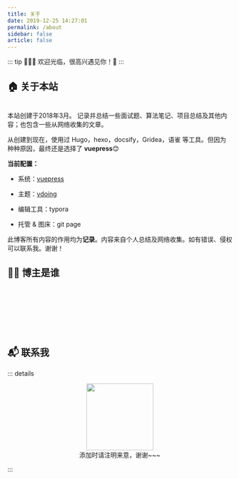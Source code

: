 ```yaml
---
title: 关于
date: 2019-12-25 14:27:01
permalink: /about
sidebar: false
article: false
---
```


::: tip 🎈🎈🎈
欢迎光临，很高兴遇见你！🤝
:::
<br/>

## 🏠 关于本站

<br>本站创建于2018年3月。 记录并总结一些面试题、算法笔记、项目总结及其他内容；也包含一些从网络收集的文章。

从创建到现在，使用过 Hugo，hexo，docsify，Gridea，语雀 等工具。但因为种种原因，最终还是选择了 **vuepress**😊

**当前配置：**

- 系统：[vuepress <Badge text="v1.x"/>](https://vuepress.vuejs.org/zh/)

- 主题：[vdoing](https://doc.xugaoyi.com/)

- 编辑工具：typora

- 托管 & 图床：git page



此博客所有内容的作用均为**记录**。内容来自个人总结及网络收集。如有错误、侵权可以联系我。谢谢！



## 👨‍💻 博主是谁

<br/>
<Badge text="陕西人，现居重庆"  vertical="middle"/>
<br/><br/>
<Badge text="Java程序猿" type="warning" vertical="middle"/>
<br/><br/>
<Badge text="喜欢杰伦18年" type="error" vertical="middle"/>
<br/>

## 📬 联系我

::: details

<center><img src="/img/qr.jpg" width = "150" height = "150"/></center>
<center>添加时请注明来意，谢谢~~~</center>

:::

<br/>

<Meting server="netease"
        type="playlist"
        mid="7311154894"
        :lrc-type="3"
        autoplay="true"
        theme="#3eaf7c"/>
<br/>
<!-- 小熊猫
<img src="/img/panda-waving.png" class="panda no-zoom" style="width: 130px;height: 115px;opacity: 0.8;margin-bottom: -4px;padding-bottom:0;position: fixed;bottom: 0;left: 0.5rem;z-index: 1;">  -->

